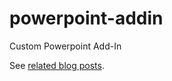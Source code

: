 # powerpoint-addin
Custom Powerpoint Add-In

See [related blog posts](http://tdalon.blogspot.com/search/label/my-powerpoint-addin).
